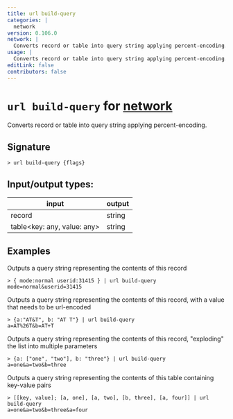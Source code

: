 ```yaml
---
title: url build-query
categories: |
  network
version: 0.106.0
network: |
  Converts record or table into query string applying percent-encoding.
usage: |
  Converts record or table into query string applying percent-encoding.
editLink: false
contributors: false
---
```

<!-- This file is automatically generated. Please edit the command in https://github.com/nushell/nushell instead. -->

# `url build-query` for [network](/commands/categories/network.md)

<div class='command-title'>Converts record or table into query string applying percent-encoding.</div>

## Signature

```> url build-query {flags} ```


## Input/output types:

| input                       | output |
| --------------------------- | ------ |
| record                      | string |
| table&lt;key: any, value: any&gt; | string |
## Examples

Outputs a query string representing the contents of this record
```nu
> { mode:normal userid:31415 } | url build-query
mode=normal&userid=31415
```

Outputs a query string representing the contents of this record, with a value that needs to be url-encoded
```nu
> {a:"AT&T", b: "AT T"} | url build-query
a=AT%26T&b=AT+T
```

Outputs a query string representing the contents of this record, "exploding" the list into multiple parameters
```nu
> {a: ["one", "two"], b: "three"} | url build-query
a=one&a=two&b=three
```

Outputs a query string representing the contents of this table containing key-value pairs
```nu
> [[key, value]; [a, one], [a, two], [b, three], [a, four]] | url build-query
a=one&a=two&b=three&a=four
```
